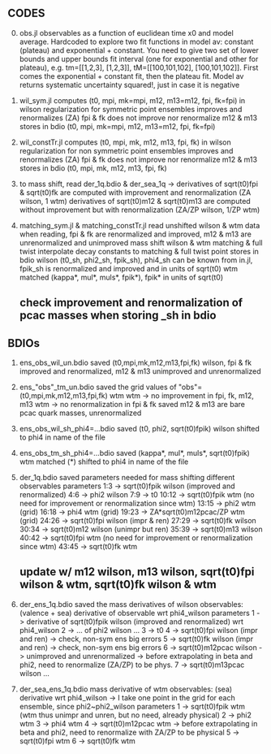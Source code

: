 ## CODES

0) obs.jl
    observables as a function of euclidean time x0 and model average. Hardcoded to explore two fit functions in model av: constant (plateau) and exponential + constant. You need to give two set of lower bounds and upper bounds fit interval (one for exponential and other for plateau), e.g. tm=[[1,2,3], [1,2,3]], tM=[[100,101,102], [100,101,102]]. First comes the exponential + constant fit, then the plateau fit.
    Model av returns systematic uncertainty squared!, just in case it is negative

1) wil_sym.jl 
    computes (t0, mpi, mk=mpi, m12, m13=m12, fpi, fk=fpi) in wilson regularization for symmetric point ensembles
    improves and renormalizes (ZA) fpi & fk
    does not improve nor renormalize m12 & m13
    stores in bdio (t0, mpi, mk=mpi, m12, m13=m12, fpi, fk=fpi)

2) wil_constTr.jl 
    computes (t0, mpi, mk, m12, m13, fpi, fk) in wilson regularization for non symmetric point ensembles
    improves and renormalizes (ZA) fpi & fk
    does not improve nor renormalize m12 & m13
    stores in bdio (t0, mpi, mk, m12, m13, fpi, fk)

3) to mass shift, read der_1q.bdio & der_sea_1q -> derivatives of sqrt(t0)fpi & sqrt(t0)fk are computed with improvement and renormalization
                                                   (ZA wilson, 1 wtm)
                                                   derivatives of sqrt(t0)m12 & sqrt(t0)m13 are computed without improvement but with renormalization (ZA/ZP wilson, 1/ZP wtm)

4) matching_sym.jl & matching_constTr.jl
    read unshifted wilson & wtm data
        when reading, fpi & fk are renormalized and improved, m12 & m13 are unrenormalized and unimproved
    mass shift wilson & wtm
    matching & full twist
    interpolate decay constants to matching & full twist point
    stores in bdio wilson (t0_sh, phi2_sh, fpik_sh), phi4_sh can be known from in.jl, fpik_sh is renormalized and improved and in units of sqrt(t0)
                   wtm matched (kappa*, mul*, muls*, fpik*), fpik* in units of sqrt(t0)
    ## check improvement and renormalization of pcac masses when storing _sh in bdio

## BDIOs

1) ens_obs_wil_un.bdio
    saved (t0,mpi,mk,m12,m13,fpi,fk) wilson, fpi & fk improved and renormalized, m12 & m13 unimproved and unrenormalized

2) ens_"obs"_tm_un.bdio
    saved the grid values of "obs"=(t0,mpi,mk,m12,m13,fpi,fk) wtm
        wtm -> no improvement in fpi, fk, m12, m13
        wtm -> no renormalization in fpi & fk
        saved m12 & m13 are bare pcac quark masses, unrenormalized

3) ens_obs_wil_sh_phi4=...bdio
    saved (t0, phi2, sqrt(t0)fpik) wilson shifted to phi4 in name of the file

4) ens_obs_tm_sh_phi4=...bdio
    saved (kappa*, mul*, muls*, sqrt(t0)fpik) wtm matched (*) shifted to phi4 in name of the file

5) der_1q.bdio
    saved parameters needed for mass shifting different observables
    parameters
        1:3   -> sqrt(t0)fpik wilson (improved and renormalized)
        4:6   -> phi2 wilson
        7:9   -> t0
        10:12 -> sqrt(t0)fpik wtm (no need for improvement or renormalization since wtm)
        13:15 -> phi2 wtm (grid)
        16:18 -> phi4 wtm (grid)
        19:23 -> ZA*sqrt(t0)m12pcac/ZP wtm (grid)
        24:26 -> sqrt(t0)fpi wilson (impr & ren) 
        27:29 -> sqrt(t0)fk wilson               
        30:34 -> sqrt(t0)m12 wilson (unimpr but ren)
        35:39 -> sqrt(t0)m13 wilson
        40:42 -> sqrt(t0)fpi wtm (no need for improvement or renormalization since wtm)
        43:45 -> sqrt(t0)fk wtm 
    ## update w/ m12 wilson, m13 wilson, sqrt(t0)fpi wilson & wtm, sqrt(t0)fk wilson & wtm

6) der_ens_1q.bdio
    saved the mass derivatives of wilson observables: (valence + sea) derivative of observable wrt phi4_wilson
    parameters
        1 -> derivative of sqrt(t0)fpik wilson (improved and renormalized) wrt phi4_wilson
        2 -> ... of phi2 wilson ...
        3 -> t0
        4 -> sqrt(t0)fpi wilson (impr and ren) -> check, non-sym ens big errors
        5 -> sqrt(t0)fk wilson (impr and ren)  -> check, non-sym ens big errors
        6 -> sqrt(t0)m12pcac wilson -> unimproved and unrenormalized -> before extrapolating in beta and phi2, need to renormalize (ZA/ZP) to be phys.
        7 -> sqrt(t0)m13pcac wilson ...

7) der_sea_ens_1q.bdio
    mass derivative of wtm observables: (sea) derivative wrt phi4_wilson -> I take one point in the grid for each ensemble, since phi2~phi2_wilson
    parameters
        1 -> sqrt(t0)fpik wtm (wtm thus unimpr and unren, but no need, already physical)
        2 -> phi2 wtm
        3 -> phi4 wtm
        4 -> sqrt(t0)m12pcac wtm -> before extrapolating in beta and phi2, need to renormalize with ZA/ZP to be physical
        5 -> sqrt(t0)fpi wtm
        6 -> sqrt(t0)fk wtm
